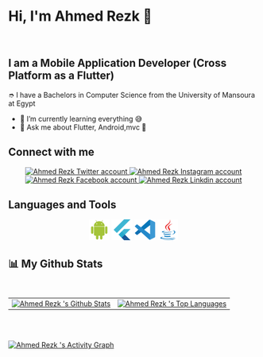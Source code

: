 # Hi, I'm Ahmed Rezk 👋

<center>
<img style="align:center src="https://media0.giphy.com/media/qgQUggAC3Pfv687qPC/giphy.gif?cid=ecf05e470wiivnekxhe647ezupmu99zoyuqkf65pj6dx2oxz&rid=giphy.gif&ct=g">
</center>

## I am a Mobile Application Developer (Cross Platform as a Flutter)
➮ I have a Bachelors in Computer Science from the University of Mansoura at Egypt

- 🌱 I’m currently learning everything 😅
- 💬 Ask me about Flutter, Android,mvc  🐍


## Connect with me
<p align="center">
<a href="https://twitter.com/AhmedRe75652038" target="_blank">
<img alt="Ahmed Rezk  Twitter account" src="https://cdn.jsdelivr.net/npm/simple-icons@3.13.0/icons/twitter.svg" width="24px">
</a>
<a href="https://www.instagram.com/ahmed.rezk13" target="_blank">
<img alt="Ahmed Rezk Instagram account" src="https://cdn.jsdelivr.net/npm/simple-icons@3.13.0/icons/instagram.svg" width="24px">
</a>
<a href="https://web.facebook.com/profile.php?id=100004650970930&_rdc=1&_rdr" target="_blank">
<img alt="Ahmed Rezk Facebook account" src="https://cdn.jsdelivr.net/npm/simple-icons@3.13.0/icons/facebook.svg" width="24px">
</a>
<a href="https://www.linkedin.com/in/ahmed-mohamed-rezk-farag-823153229" target="_blank">
<img alt="Ahmed Rezk Linkdin account" src="https://cdn.jsdelivr.net/npm/simple-icons@3.13.0/icons/linkedin.svg" width="24px">
</a>



## Languages and Tools
<p align="center">
<img src="https://raw.githubusercontent.com/devicons/devicon/master/icons/android/android-plain.svg" alt="Android Logo" width="42px">
<img src="https://raw.githubusercontent.com/devicons/devicon/master/icons/flutter/flutter-original.svg" alt="flutter Logo" width="42px">

<img src="https://raw.githubusercontent.com/devicons/devicon/master/icons/vscode/vscode-original.svg" alt="html Logo" width="42px">
<img src="https://raw.githubusercontent.com/devicons/devicon/master/icons/java/java-original.svg" alt="java  Logo" width="42px">
  
</p>












 ## 📊 My Github Stats

<br/>
<table>
    <tr>
        <td>
            <a href="https://github.com/anuraghazra/github-readme-stats"><img alt="Ahmed Rezk 's Github Stats" src="https://github-readme-stats.vercel.app/api?username=AhmedRezk1997&count_private=true&theme=react&hide=contribs,prs&show_icons=true" />
            </a>
        </td>
        <td>
            <a href="https://github.com/anuraghazra/github-readme-stats"><img alt="Ahmed Rezk 's Top Languages" src="https://github-readme-stats.vercel.app/api/top-langs/?username=AhmedRezk199&langs_count=8.0&count_private=true&layout=compact&theme=react&hide_border=true&bg_color=0D1117" />
            </a>
        </td>
    </tr>
</table>
<br/>
<br/>

<a href="https://github.com/Alihassan20/github-readme-activity-graph"><img alt="Ahmed Rezk 's Activity Graph" src="https://activity-graph.herokuapp.com/graph?username=AhmedRezk199&bg_color=0D1117&color=5BCDEC&line=5BCDEC&point=FFFFFF&hide_border=true" /></a>
<br/>
<br/>

 

         




